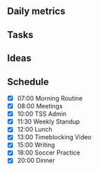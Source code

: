 ## Daily metrics
    
## Tasks
    
## Ideas
    
## Schedule

- [x] 07:00 Morning Routine
- [x] 08:00 Meetings
- [x] 10:00 TSS Admin
- [x] 11:30 Weekly Standup
- [x] 12:00 Lunch
- [x] 13:00 Timeblocking Video
- [x] 15:00 Writing
- [x] 18:00 Soccer Practice
- [x] 20:00 Dinner
